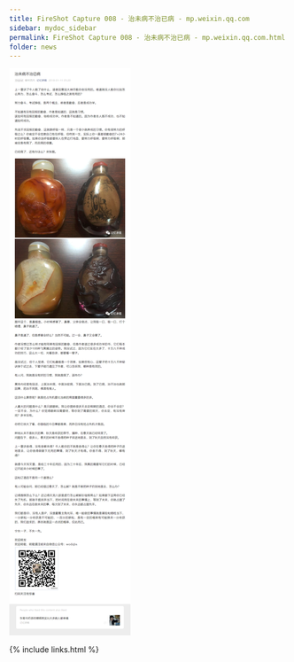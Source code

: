 ```yaml
---
title: FireShot Capture 008 - 治未病不治已病 - mp.weixin.qq.com
sidebar: mydoc_sidebar
permalink: FireShot Capture 008 - 治未病不治已病 - mp.weixin.qq.com.html
folder: news
---
```


<img src="images/FireShot Capture 008 - 治未病不治已病 - mp.weixin.qq.com.png"/>


{% include links.html %}
